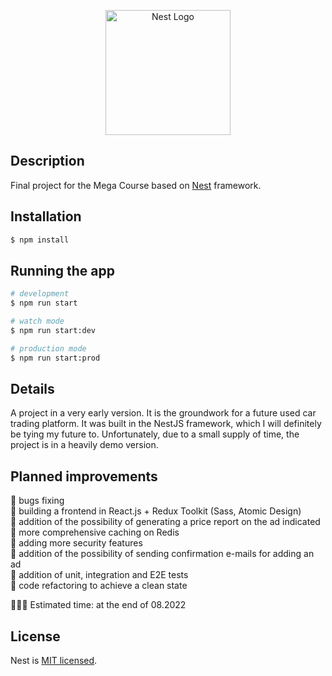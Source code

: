 <p align="center">
  <a href="http://nestjs.com/" target="blank"><img src="https://nestjs.com/img/logo-small.svg" width="200" alt="Nest Logo" /></a>
</p>

[circleci-image]: https://img.shields.io/circleci/build/github/nestjs/nest/master?token=abc123def456
[circleci-url]: https://circleci.com/gh/nestjs/nest


## Description

Final project for the Mega Course based on [Nest](https://github.com/nestjs/nest) framework.

## Installation

```bash
$ npm install
```

## Running the app

```bash
# development
$ npm run start

# watch mode
$ npm run start:dev

# production mode
$ npm run start:prod
```

## Details

A project in a very early version. It is the groundwork for a future used car trading platform. It was built in the NestJS framework, which I will definitely be tying my future to. Unfortunately, due to a small supply of time, the project is in a heavily demo version.

## Planned improvements

💪 bugs fixing <br>
💪 building a frontend in React.js + Redux Toolkit (Sass, Atomic Design) <br>
💪 addition of the possibility of generating a price report on the ad indicated <br>
💪 more comprehensive caching on Redis <br>
💪 adding more security features <br>
💪 addition of the possibility of sending confirmation e-mails for adding an ad <br>
💪 addition of unit, integration and E2E tests <br>
💪 code refactoring to achieve a clean state <br>

🤞🐱‍🐉 Estimated time: at the end of 08.2022


## License

Nest is [MIT licensed](LICENSE).
